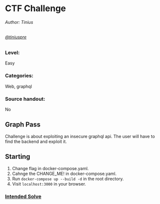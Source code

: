 # CTF Challenge
###### Author: Tinius
###### [@tiniuspre](https://github.com/tiniuspre)

### Level:
Easy

### Categories:
Web, graphql

### Source handout:
No

## Graph Pass
Challenge is about exploiting an insecure graphql api. The user will have to find the backend and exploit it.

## Starting
1. Change flag in docker-compose.yaml.
2. Cahnge the CHANGE_ME! in docker-compose.yaml.
2. Run `docker-compose up --build -d` in the root directory.
3. Visit `localhost:3000` in your browser.

### [Intended Solve](solve/solve.md)